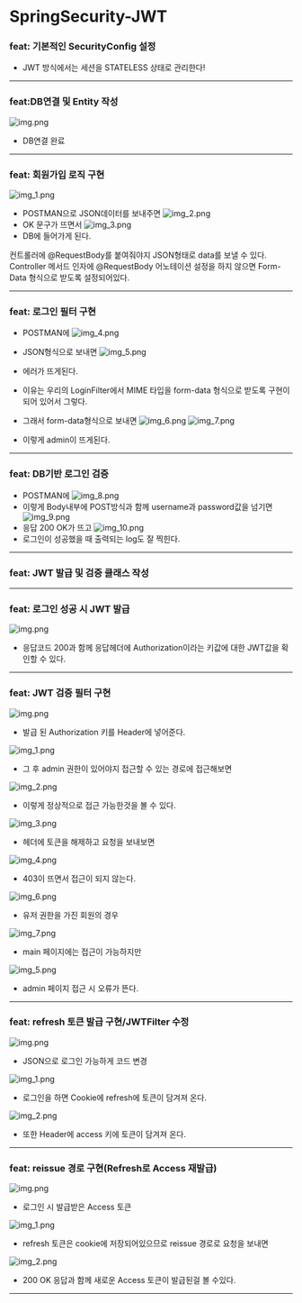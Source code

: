 # SpringSecurity-JWT

### feat: 기본적인 SecurityConfig 설정
- JWT 방식에서는 세션을 STATELESS 상태로 관리한다!

---
### feat:DB연결 및 Entity 작성
![img.png](images/img.png)
- DB연결 완료

---
### feat: 회원가입 로직 구현
![img_1.png](images/img_1.png)
- POSTMAN으로 JSON데이터를 보내주면
![img_2.png](images/img_2.png)
- OK 문구가 뜨면서
![img_3.png](images/img_3.png)
- DB에 들어가게 된다.

컨트롤러에 @RequestBody를 붙여줘야지 JSON형태로 data를 보낼 수 있다.
Controller 메서드 인자에 @RequestBody 어노테이션 설정을 하지 않으면
Form-Data 형식으로 받도록 설정되어있다.

---
### feat: 로그인 필터 구현

- POSTMAN에 
![img_4.png](images/img_4.png)
- JSON형식으로 보내면
![img_5.png](images/img_5.png)
- 에러가 뜨게된다.

- 이유는 우리의 LoginFilter에서 MIME 타입을 form-data 형식으로 받도록 구현이 되어 있어서 그렇다.

- 그래서 form-data형식으로 보내면
![img_6.png](images/img_6.png)
![img_7.png](images/img_7.png)
- 이렇게 admin이 뜨게된다.

---
### feat: DB기반 로그인 검증

- POSTMAN에
![img_8.png](images/img_8.png)
- 이렇게  Body내부에 POST방식과 함께 username과 password값을 넘기면
![img_9.png](images/img_9.png)
- 응답 200 OK가 뜨고
![img_10.png](images/img_10.png)
- 로그인이 성공했을 때 출력되는 log도 잘 찍힌다.

---
### feat: JWT 발급 및 검증 클래스 작성

---
### feat: 로그인 성공 시 JWT 발급
![img.png](images/img_11.png)
- 응답코드 200과 함께 응답헤더에 Authorization이라는 키값에 대한 JWT값을 확인할 수 있다.

---
### feat: JWT 검증 필터 구현
![img.png](images/img11.png)
- 발급 된 Authorization 키를 Header에 넣어준다.

![img_1.png](images/img12.png)
- 그 후 admin 권한이 있어야지 접근할 수 있는 경로에 접근해보면

![img_2.png](images/img13.png)
- 이렇게 정상적으로 접근 가능한것을 볼 수 있다.

![img_3.png](images/img14.png)
- 헤더에 토큰을 해제하고 요청을 보내보면

![img_4.png](images/img15.png)
- 403이 뜨면서 접근이 되지 않는다.

![img_6.png](images/img17.png)
- 유저 권한을 가진 회원의 경우

![img_7.png](images/img18.png)
- main 페이지에는 접근이 가능하지만

![img_5.png](images/img16.png)
- admin 페이지 접근 시 오류가 뜬다.

---
### feat: refresh 토큰 발급 구현/JWTFilter 수정
![img.png](images/19.png)
- JSON으로 로그인 가능하게 코드 변경

![img_1.png](images/20.png)
- 로그인을 하면 Cookie에 refresh에 토큰이 담겨져 온다.

![img_2.png](images/21.png)
- 또한 Header에 access 키에 토큰이 담겨져 온다.

---
### feat: reissue 경로 구현(Refresh로 Access 재발급)
![img.png](images/22.png)
- 로그인 시 발급받은 Access 토큰

![img_1.png](images/23.png)
- refresh 토큰은 cookie에 저장되어있으므로 reissue 경로로 요청을 보내면

![img_2.png](images/24.png)
- 200 OK 응답과 함께 새로운 Access 토큰이 발급된걸 볼 수있다.

---

